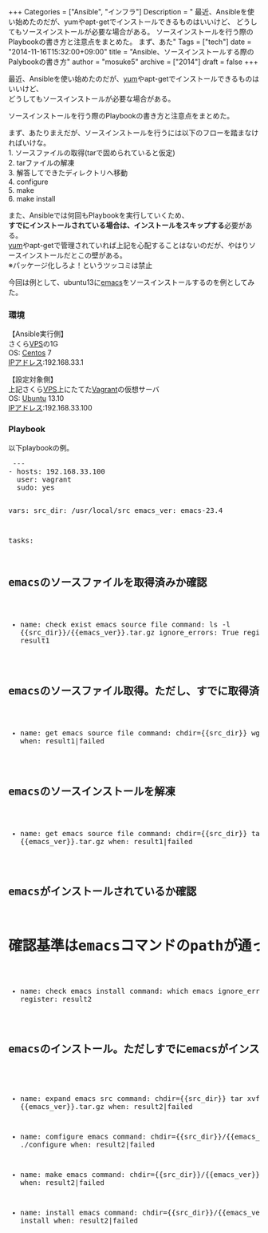 +++
Categories = ["Ansible", "インフラ"]
Description = " 最近、Ansibleを使い始めたのだが、yumやapt-getでインストールできるものはいいけど、 どうしてもソースインストールが必要な場合がある。  ソースインストールを行う際のPlaybookの書き方と注意点をまとめた。  まず、あた"
Tags = ["tech"]
date = "2014-11-16T15:32:00+09:00"
title = "Ansible、ソースインストールする際のPalybookの書き方"
author = "mosuke5"
archive = ["2014"]
draft = false
+++

<body>
<p>最近、Ansibleを使い始めたのだが、<a class="keyword" href="http://d.hatena.ne.jp/keyword/yum">yum</a>やapt-getでインストールできるものはいいけど、<br>
どうしてもソースインストールが必要な場合がある。</p>
<p>ソースインストールを行う際のPlaybookの書き方と注意点をまとめた。</p>
<p>まず、あたりまえだが、ソースインストールを行うには以下のフローを踏まなければいけな。<br>
1. ソースファイルの取得(tarで固められていると仮定)<br>
2. tarファイルの解凍<br>
3. 解答してできたディレクトリへ移動<br>
4. configure<br>
5. make<br>
6. make install</p>
<p>また、Ansibleでは何回もPlaybookを実行していくため、<br>
<b>すでにインストールされている場合は、インストールをスキップする</b>必要がある。<br>
<a class="keyword" href="http://d.hatena.ne.jp/keyword/yum">yum</a>やapt-getで管理されていれば上記を心配することはないのだが、やはりソースインストールだとこの壁がある。<br>
※パッケージ化しろよ！というツッコミは禁止</p>
<p>今回は例として、ubuntu13に<a class="keyword" href="http://d.hatena.ne.jp/keyword/emacs">emacs</a>をソースインストールするのを例としてみた。</p>

<div class="section">
    <h3>環境</h3>
    <p>【Ansible実行側】<br>
さくら<a class="keyword" href="http://d.hatena.ne.jp/keyword/VPS">VPS</a>の1G<br>
OS: <a class="keyword" href="http://d.hatena.ne.jp/keyword/Centos">Centos</a> 7<br>
<a class="keyword" href="http://d.hatena.ne.jp/keyword/IP%A5%A2%A5%C9%A5%EC%A5%B9">IPアドレス</a>:192.168.33.1</p>
<p>【設定対象側】<br>
上記さくら<a class="keyword" href="http://d.hatena.ne.jp/keyword/VPS">VPS</a>上にたてた<a class="keyword" href="http://d.hatena.ne.jp/keyword/Vagrant">Vagrant</a>の仮想サーバ<br>
OS: <a class="keyword" href="http://d.hatena.ne.jp/keyword/Ubuntu">Ubuntu</a> 13.10<br>
<a class="keyword" href="http://d.hatena.ne.jp/keyword/IP%A5%A2%A5%C9%A5%EC%A5%B9">IPアドレス</a>:192.168.33.100</p>

</div>
<div class="section">
    <h3>Playbook</h3>
    <p>以下playbookの例。</p>
<pre class="code lang-yaml" data-lang="yaml" data-unlink> ---
- hosts: 192.168.33.100
  user: vagrant
  sudo: yes

  vars:
    src_dir: /usr/local/src
    emacs_ver: emacs-23.4

  tasks:
   ## emacsのソースファイルを取得済みか確認
   - name: check exist emacs source file
     command: ls -l {{src_dir}}/{{emacs_ver}}.tar.gz
     ignore_errors: True
     register: result1

   ## emacsのソースファイル取得。ただし、すでに取得済みならスキップ
   - name: get emacs source file
     command: chdir={{src_dir}} wget http://mirror.jre655.com/GNU/emacs/{{emacs_ver}}.tar.gz
     when: result1|failed

   ## emacsのソースインストールを解凍
   - name: get emacs source file
     command: chdir={{src_dir}} tar xvf {{emacs_ver}}.tar.gz
     when: result1|failed

   ## emacsがインストールされているか確認
   #  確認基準はemacsコマンドのpathが通っているかで判断した
   - name: check emacs install
     command: which emacs
     ignore_errors: True
     register: result2

   ## emacsのインストール。ただしすでにemacsがインストールされいたらスキップ
   - name: expand emacs src
     command: chdir={{src_dir}} tar xvf {{emacs_ver}}.tar.gz
     when: result2|failed

   - name: comfigure emacs
     command: chdir={{src_dir}}/{{emacs_ver}} ./configure
     when: result2|failed

   - name: make emacs
     command: chdir={{src_dir}}/{{emacs_ver}} make
     when: result2|failed

   - name: install emacs
     command: chdir={{src_dir}}/{{emacs_ver}} make install
     when: result2|failed
 </pre>
</div>
</body>
